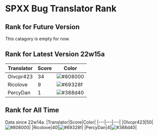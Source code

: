 # SPXX Bug Translator Rank
## Rank for Future Version
This catagory is empty for now.
## Rank for Latest Version 22w15a
|Translator|Score|Color|
|---|---|---|
|Olvcpr423|34|![#808000](https://via.placeholder.com/15/808000/000000?text=+)|
|Ricolove|9|![#69328f](https://via.placeholder.com/15/69328f/000000?text=+)|
|PercyDan|1|![#388d40](https://via.placeholder.com/15/388d40/000000?text=+)|
## Rank for All Time
Data since 22w14a.
|Translator|Score|Color|
|---|---|---|
|Olvcpr423|50|![#808000](https://via.placeholder.com/15/808000/000000?text=+)|
|Ricolove|40|![#69328f](https://via.placeholder.com/15/69328f/000000?text=+)|
|PercyDan|4|![#388d40](https://via.placeholder.com/15/388d40/000000?text=+)|